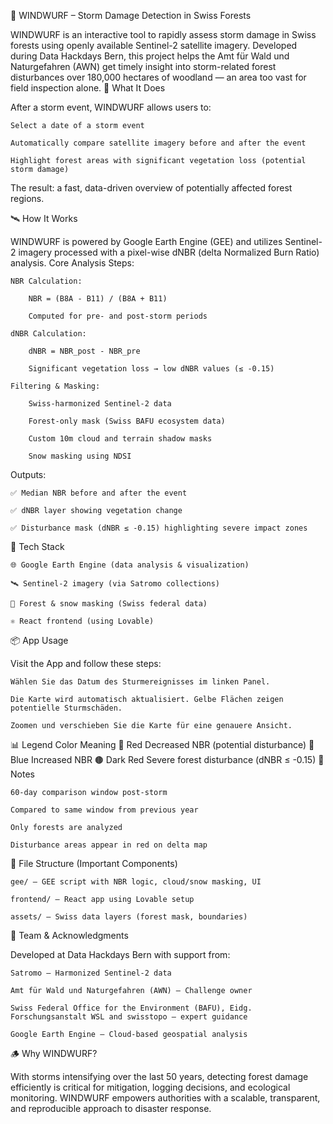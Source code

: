 🌲 WINDWURF – Storm Damage Detection in Swiss Forests

WINDWURF is an interactive tool to rapidly assess storm damage in Swiss forests using openly available Sentinel-2 satellite imagery. Developed during Data Hackdays Bern, this project helps the Amt für Wald und Naturgefahren (AWN) get timely insight into storm-related forest disturbances over 180,000 hectares of woodland — an area too vast for field inspection alone.
🚀 What It Does

After a storm event, WINDWURF allows users to:

    Select a date of a storm event

    Automatically compare satellite imagery before and after the event

    Highlight forest areas with significant vegetation loss (potential storm damage)

The result: a fast, data-driven overview of potentially affected forest regions.

🛰️ How It Works

WINDWURF is powered by Google Earth Engine (GEE) and utilizes Sentinel-2 imagery processed with a pixel-wise dNBR (delta Normalized Burn Ratio) analysis.
Core Analysis Steps:

    NBR Calculation:

        NBR = (B8A - B11) / (B8A + B11)

        Computed for pre- and post-storm periods

    dNBR Calculation:

        dNBR = NBR_post - NBR_pre

        Significant vegetation loss → low dNBR values (≤ -0.15)

    Filtering & Masking:

        Swiss-harmonized Sentinel-2 data

        Forest-only mask (Swiss BAFU ecosystem data)

        Custom 10m cloud and terrain shadow masks

        Snow masking using NDSI

Outputs:

    ✅ Median NBR before and after the event

    ✅ dNBR layer showing vegetation change

    ✅ Disturbance mask (dNBR ≤ -0.15) highlighting severe impact zones

🧰 Tech Stack

    🌐 Google Earth Engine (data analysis & visualization)

    🛰️ Sentinel-2 imagery (via Satromo collections)

    🧠 Forest & snow masking (Swiss federal data)

    ⚛️ React frontend (using Lovable)

📦 App Usage

Visit the App and follow these steps:

    Wählen Sie das Datum des Sturmereignisses im linken Panel.

    Die Karte wird automatisch aktualisiert. Gelbe Flächen zeigen potentielle Sturmschäden.

    Zoomen und verschieben Sie die Karte für eine genauere Ansicht.

📊 Legend
Color Meaning
🔴 Red Decreased NBR (potential disturbance)
🔵 Blue Increased NBR
🟤 Dark Red Severe forest disturbance (dNBR ≤ -0.15)
📅 Notes

    60-day comparison window post-storm

    Compared to same window from previous year

    Only forests are analyzed

    Disturbance areas appear in red on delta map

📁 File Structure (Important Components)

    gee/ — GEE script with NBR logic, cloud/snow masking, UI

    frontend/ — React app using Lovable setup

    assets/ — Swiss data layers (forest mask, boundaries)

👥 Team & Acknowledgments

Developed at Data Hackdays Bern with support from:

    Satromo – Harmonized Sentinel-2 data

    Amt für Wald und Naturgefahren (AWN) – Challenge owner

    Swiss Federal Office for the Environment (BAFU), Eidg. Forschungsanstalt WSL and swisstopo – expert guidance

    Google Earth Engine – Cloud-based geospatial analysis

🪵 Why WINDWURF?

With storms intensifying over the last 50 years, detecting forest damage efficiently is critical for mitigation, logging decisions, and ecological monitoring. WINDWURF empowers authorities with a scalable, transparent, and reproducible approach to disaster response.
